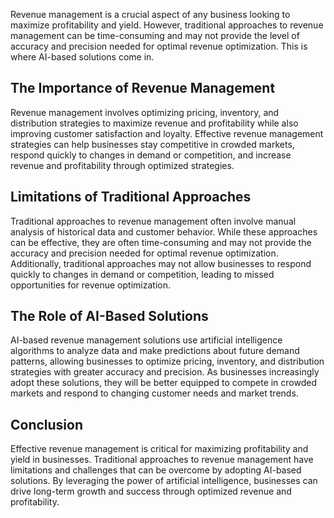 
Revenue management is a crucial aspect of any business looking to maximize profitability and yield. However, traditional approaches to revenue management can be time-consuming and may not provide the level of accuracy and precision needed for optimal revenue optimization. This is where AI-based solutions come in.

The Importance of Revenue Management
------------------------------------

Revenue management involves optimizing pricing, inventory, and distribution strategies to maximize revenue and profitability while also improving customer satisfaction and loyalty. Effective revenue management strategies can help businesses stay competitive in crowded markets, respond quickly to changes in demand or competition, and increase revenue and profitability through optimized strategies.

Limitations of Traditional Approaches
-------------------------------------

Traditional approaches to revenue management often involve manual analysis of historical data and customer behavior. While these approaches can be effective, they are often time-consuming and may not provide the accuracy and precision needed for optimal revenue optimization. Additionally, traditional approaches may not allow businesses to respond quickly to changes in demand or competition, leading to missed opportunities for revenue optimization.

The Role of AI-Based Solutions
------------------------------

AI-based revenue management solutions use artificial intelligence algorithms to analyze data and make predictions about future demand patterns, allowing businesses to optimize pricing, inventory, and distribution strategies with greater accuracy and precision. As businesses increasingly adopt these solutions, they will be better equipped to compete in crowded markets and respond to changing customer needs and market trends.

Conclusion
----------

Effective revenue management is critical for maximizing profitability and yield in businesses. Traditional approaches to revenue management have limitations and challenges that can be overcome by adopting AI-based solutions. By leveraging the power of artificial intelligence, businesses can drive long-term growth and success through optimized revenue and profitability.
